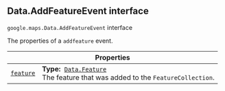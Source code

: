 
<h2 id="Data.AddFeatureEvent">Data.AddFeatureEvent interface</h2>
<p>
<code><span itemprop="path">google.maps</span>.<span itemprop="name">Data.AddFeatureEvent</span></code>
interface
</p>
<p>The properties of a <code>addfeature</code> event.</p>
<div class="devsite-table-wrapper"><table class="properties responsive" summary="interface Data.AddFeatureEvent - Properties">
<thead>
<tr><th colspan="2">Properties</th>
</tr></thead>
<tbody>
<tr id="Data.AddFeatureEvent.feature">
<td itemprop="property"><code><a class="secret-link" href="#Data.AddFeatureEvent.feature"><span>feature</span></a></code></td>
<td><div><strong>Type:</strong>&nbsp; <code><a href="Data.Feature.md">Data.Feature</a></code></div>
<div class="desc">The feature that was added to the <code>FeatureCollection</code>.</div></td>
</tr>
</tbody>
</table></div>

